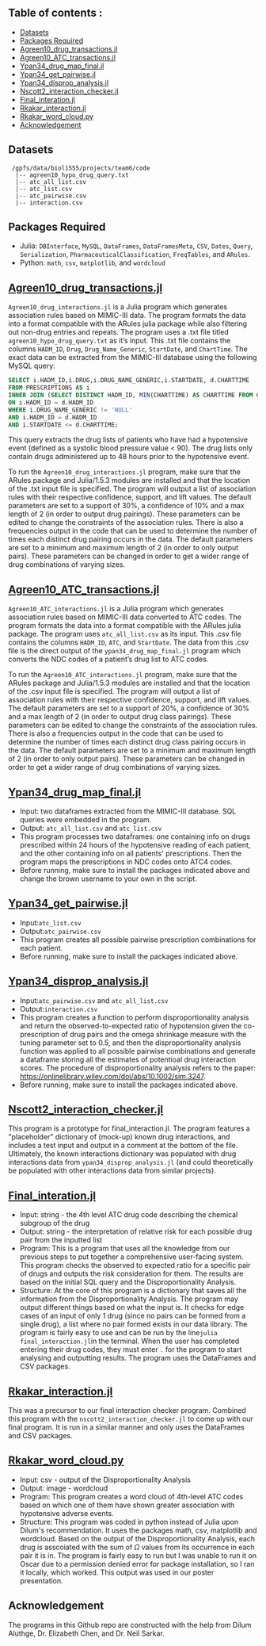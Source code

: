 ## Table of contents :
- [Datasets](#datasets)
- [Packages Required](#packages-required)
- [Agreen10_drug_transactions.jl](#agreen10_drug_transactionsjl)
- [Agreen10_ATC_transactions.jl](#agreen10_atc_transactionsjl)
- [Ypan34_drug_map_final.jl](#ypan34_drug_map_finaljl)
- [Ypan34_get_pairwise.jl](#ypan34_get_pairwisejl)
- [Ypan34_disprop_analysis.jl](#ypan34_disprop_analysisjl)
- [Nscott2_interaction_checker.jl](#nscott2_interaction_checkerjl)
- [Final_interation.jl](#final_interationjl)
- [Rkakar_interaction.jl](#rkakar_interactionjl)
- [Rkakar_word_cloud.py](#rkakar_word_cloudpy)
- [Acknowledgement](#acknowledgement)

## Datasets
```source
 /gpfs/data/biol1555/projects/team6/code
  |-- agreen10_hypo_drug_query.txt
  |-- atc_all_list.csv
  |-- atc_list.csv
  |-- atc_pairwise.csv
  |-- interaction.csv
  ```
## Packages Required
- Julia: `DBInterface`, `MySQL`, `DataFrames`, `DataFramesMeta`, `CSV`, `Dates`, `Query`, `Serialization`, `PharmaceuticalClassification`, `FreqTables`, and `ARules`.
- Python: `math`, `csv`, `matplotlib`, and `wordcloud`

## [Agreen10_drug_transactions.jl](agreen10_drug_transactions.jl)
`Agreen10_drug_interactions.jl` is a Julia program which generates association rules based on MIMIC-III data. The program formats the data into a format compatible with the ARules julia package while also filtering out non-drug entries and repeats. The program uses a .txt file titled `agreen10_hypo_drug_query.txt` as it’s input. This .txt file contains the columns `HADM_ID`, `Drug`, `Drug_Name_Generic`, `StartDate`, and `ChartTime`. The exact data can be extracted from the MIMIC-III database using the following MySQL query:

 ```SQL
SELECT i.HADM_ID,i.DRUG,i.DRUG_NAME_GENERIC,i.STARTDATE, d.CHARTTIME
FROM PRESCRIPTIONS AS i
INNER JOIN (SELECT DISTINCT HADM_ID, MIN(CHARTTIME) AS CHARTTIME FROM CHARTEVENTS WHERE ITEMID = '220179' AND VALUE < 90 GROUP BY HADM_ID) AS d
ON i.HADM_ID = d.HADM_ID
WHERE i.DRUG_NAME_GENERIC != 'NULL'
AND i.HADM_ID = d.HADM_ID
AND i.STARTDATE <= d.CHARTTIME;
```
This query extracts the drug lists of patients who have had a hypotensive event (defined as a systolic blood pressure value < 90). The drug lists only contain drugs administered up to 48 hours prior to the hypotensive event. 

To run the `Agreen10_drug_interactions.jl` program, make sure that the ARules package and Julia/1.5.3 modules are installed and that the location of the .txt input file is specified. The program will output a list of association rules with their respective confidence, support, and lift values. The default parameters are set to a support of 30%, a confidence of 10% and a max length of 2 (in order to output drug pairings). These parameters can be edited to change the constraints of the association rules. There is also a frequencies output in the code that can be used to determine the number of times each distinct drug pairing occurs in the data. The default parameters are set to a minimum and maximum length of 2 (in order to only output pairs). These parameters can be changed in order to get a wider range of drug combinations of varying sizes.  

## [Agreen10_ATC_transactions.jl](agreen10_ATC_transactions.jl)
`Agreen10_ATC_interactions.jl` is a Julia program which generates association rules based on MIMIC-III data converted to ATC codes. The program formats the data into a format compatible with the ARules julia package. The program uses `atc_all_list.csv`  as its input. This .csv file contains the columns `HADM_ID`, `ATC`, and `StartDate`. The data from this .csv file is the direct output of the `ypan34_drug_map_final.jl` program which converts the NDC codes of a patient’s drug list to ATC codes. 

To run the `Agreen10_ATC_interactions.jl` program, make sure that the ARules package and Julia/1.5.3 modules are installed and that the location of the .csv input file is specified. The program will output a list of association rules with their respective confidence, support, and lift values. The default parameters are set to a support of 20%, a confidence of 30% and a max length of 2 (in order to output drug class pairings). These parameters can be edited to change the constraints of the association rules. There is also a frequencies output in the code that can be used to determine the number of times each distinct drug class pairing occurs in the data. The default parameters are set to a minimum and maximum length of 2 (in order to only output pairs). These parameters can be changed in order to get a wider range of drug combinations of varying sizes. 

## [Ypan34_drug_map_final.jl](ypan34_drug_map_final.jl)
- Input: two dataframes extracted from the MIMIC-III database. SQL queries were embedded in the program.
- Output: `atc_all_list.csv` and `atc_list.csv`
- This program processes two dataframes: one containing info on drugs prescribed within 24 hours of the hypotensive reading of each patient, and the other containing info on all patients' prescriptions. Then the program maps the prescriptions in NDC codes onto ATC4 codes. 
- Before running, make sure to install the packages indicated above and change the brown username to your own in the script.


## [Ypan34_get_pairwise.jl](ypan34_get_pairwise.jl)
- Input:`atc_list.csv`
- Output:`atc_pairwise.csv`
- This program creates all possible pairwise prescription combinations for each patient.
- Before running, make sure to install the packages indicated above.


## [Ypan34_disprop_analysis.jl](ypan34_disprop_analysis.jl)
- Input:`atc_pairwise.csv` and `atc_all_list.csv`
- Output:`interaction.csv`
- This program creates a function to perform disproportionality analysis and return the observed-to-expected ratio of hypotension given the co-prescription of drug pairs and the omega shrinkage measure with the tuning parameter set to 0.5, and then the disproportionality analysis function was applied to all possible pairwise combinations and generate a dataframe storing all the estimates of potentioal drug interaction scores. The procedure of disproportionality analysis refers to the paper: https://onlinelibrary.wiley.com/doi/abs/10.1002/sim.3247.
- Before running, make sure to install the packages indicated above.

## [Nscott2_interaction_checker.jl](nscott2_interaction_checker.jl)
This program is a prototype for final_interaction.jl. The program features a "placeholder" dictionary of (mock-up) known drug interactions, and includes a test input and output in a comment at the bottom of the file. Ultimately, the known interactions dictionary was populated with drug interactions data from `ypan34_disprop_analysis.jl` (and could theoretically be populated with other interactions data from similar projects).

## [Final_interation.jl](final_interaction.jl)
- Input: string - the 4th level ATC drug code describing the chemical subgroup of the drug
- Output: string - the interpretation of relative risk for each possible drug pair from the inputted list
- Program: This is a program that uses all the knowledge from our previous steps to put together a comprehensive user-facing system. This program checks the observed to expected ratio for a specific pair of drugs and outputs the risk consideration for them. The results are based on the initial SQL query and the Disproportionality Analysis.
- Structure: At the core of this program is a dictionary that saves all the information from the Disproportionality Analysis. The program may output different things based on what the input is. It checks for edge cases of an input of only 1 drug (since no pairs can be formed from a single drug), a list where no pair formed exists in our data library. The program is fairly easy to use and can be run by the line```julia final_interaction.jl```in the terminal. When the user has completed entering their drug codes, they must enter `.` for the program to start analysing and outputting results. The program uses the DataFrames and CSV packages.

## [Rkakar_interaction.jl](rkakar_interaction.jl)
This was a precursor to our final interaction checker program. Combined
this program with the `nscott2_interaction_checker.jl` to come up with our final program. It is run in a similar manner and only uses the DataFrames and CSV packages.

## [Rkakar_word_cloud.py](rkakar_word_cloud.py)
- Input: csv - output of the Disproportionality Analysis
- Output: image - wordcloud 
- Program: This program creates a word cloud of 4th-level ATC codes based on which one of them have shown greater association with hypotensive adverse
events. 
- Structure: This program was coded in python instead of Julia upon Dilum's recommendation. It uses the packages math, csv, matplotlib and wordcloud. Based on the output of the Disproportionality Analysis, each drug is asscoiated with the sum of $\Omega$ values from its occurrence in each pair it is in. The program is fairly easy to run but I was unable to run it on Oscar due to a permission denied error for package installation, so I ran it locally, which worked. This output was used in our poster presentation. 


## Acknowledgement
The programs in this Github repo are constructed with the help from Dilum Aluthge, Dr. Elizabeth Chen, and Dr. Neil Sarkar.



